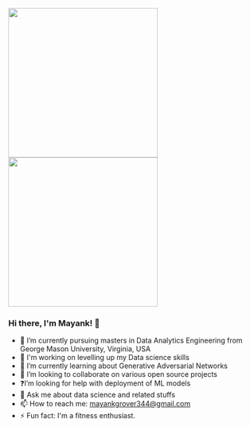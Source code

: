 <img src="https://media.giphy.com/media/p4NLw3I4U0idi/giphy.gif" width="300"> <img src= "https://media.giphy.com/media/26tn33aiTi1jkl6H6/giphy.gif" width = "300">

### Hi there, I'm Mayank! 👋

- 📕 I’m currently pursuing masters in Data Analytics Engineering from George Mason University, Virginia, USA
- 🔭 I'm working on levelling up my Data science skills
- 🌱 I’m currently learning about Generative Adversarial Networks
- 👯 I’m looking to collaborate on various open source projects
- ❓I’m looking for help with deployment of ML models
- 💬 Ask me about data science and related stuffs
- 📫 How to reach me: mayankgrover344@gmail.com
- ⚡ Fun fact: I'm a fitness enthusiast.
